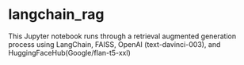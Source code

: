 # langchain_rag
This Jupyter notebook runs through a retrieval augmented generation process using LangChain, FAISS, OpenAI (text-davinci-003), and HuggingFaceHub(Google/flan-t5-xxl)
